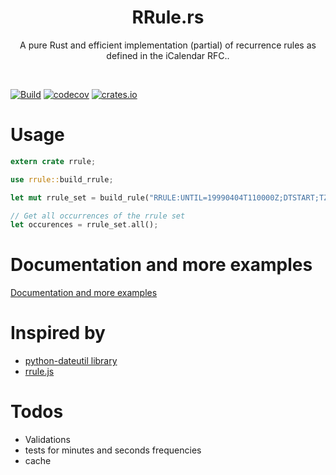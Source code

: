 <h1 align="center">RRule.rs</h1>
<p align="center">A pure Rust and efficient implementation (partial)  of recurrence rules as defined in the iCalendar RFC..</p>
<br>

[![Build](https://travis-ci.com/fmeringdal/rust_rrule.svg?branch=main)](https://travis-ci.com/fmeringdal/rust_rrule)
[![codecov](https://codecov.io/gh/fmeringdal/rust_rrule/branch/main/graph/badge.svg)](https://codecov.io/gh/fmeringdal/rust_rrule)
[![crates.io](https://img.shields.io/crates/v/rrule.svg)](https://crates.io/crates/rrule)

# Usage

```rust
extern crate rrule;

use rrule::build_rrule;

let mut rrule_set = build_rule("RRULE:UNTIL=19990404T110000Z;DTSTART;TZID=America/New_York:19990104T110000Z;FREQ=WEEKLY;BYDAY=TU,WE");

// Get all occurrences of the rrule set
let occurences = rrule_set.all();
```

# Documentation and more examples

[Documentation and more examples](https://docs.rs/rrule)

# Inspired by

- [python-dateutil library](http://labix.org/python-dateutil/)
- [rrule.js](https://github.com/jakubroztocil/rrule)

# Todos

- Validations
- tests for minutes and seconds frequencies
- cache
